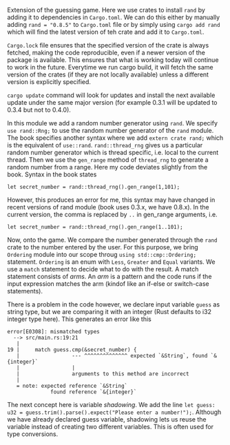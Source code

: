 Extension of the guessing game. Here we use crates to install `rand` by adding it to dependencies in `Cargo.toml`. We can do this either by manually adding `rand = "0.8.5"` to `Cargo.toml` file or by simply using `cargo add rand` which will find the latest version of teh crate and add it to `Cargo.toml`.

`Cargo.lock` file ensures that the specified version of the crate is always fetched, making the code reproducible, even if a newer version of the package is available. This ensures that what is working today will continue to work in the future. Everytime we run cargo build, it will fetch the same version of the crates (if they are not locally available) unless a different version is explicitly specified.

`cargo update` command will look for updates and install the next available update under the same major version (for example 0.3.1 will be updated to 0.3.4 but not to 0.4.0).

In this module we add a random number generator using `rand`. We specify `use rand::Rng;` to use the random number generator of the `rand` module. The book specifies another syntax where we add `extern crate rand;` which is the equivalent of `use::rand`. `rand::thread_rng` gives us a particular random number generator which is thread specific, i.e. local to the current thread. Then we use the `gen_range` method of `thread_rng` to generate a random number from a range. Here my code deviates slightly from the book. Syntax in the book states
```
let secret_number = rand::thread_rng().gen_range(1,101);
```
However, this produces an error for me, this syntax may have changed in recent versions of rand module (book uses 0.3.x, we have 0.8.x). In the current version, the comma is replaced by `..` in gen_range arguments, i.e.
```
let secret_number = rand::thread_rng().gen_range(1..101);
```

Now, onto the game. We compare the number generated through the `rand` crate to the number entered by the user. For this purpose, we bring `Ordering` module into our scope throug `using std::cmp::Ordering;` statement. `Ordering` is an enum with `Less`, `Greater` and `Equal` variants. We use a `match` statement to decide what to do with the result. A match statement consists of _arms_. An _arm_ is a pattern and the code runs if the input expression matches the arm (kindof like an if-else or switch-case statements).

There is a problem in the code however, we declare input variable `guess` as string type, but we are comparing it with an integer (Rust defaults to i32 integer type here). This generates an error like this

```
error[E0308]: mismatched types
  --> src/main.rs:19:21
   |
19 |     match guess.cmp(&secret_number) {
   |                 --- ^^^^^^^^^^^^^^ expected `&String`, found `&{integer}`
   |                 |
   |                 arguments to this method are incorrect
   |
   = note: expected reference `&String`
              found reference `&{integer}`
```

The next concept here is variable _shadowing_. We add the line `let guess: u32 = guess.trim().parse().expect("Please enter a number!");`. Although we have already declared guess variable, shadowing lets us reuse the variable instead of creating two different variables. This is often used for type conversions.